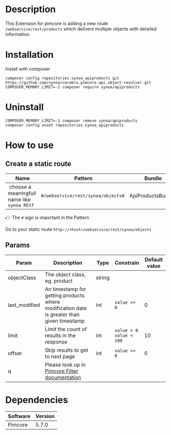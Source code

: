 # Description

This Extension for pimcore is adding a new route ```/webservice/rest/products``` which delivers multiple objects with detailed information.

# Installation

Install with composer

```
composer config repositories.synoa_apiproducts git https://github.com/synoa/cerebro.pimcore.api.object-resolver.git
COMPOSER_MEMORY_LIMIT=-1 composer require synoa/apiproducts
```

# Uninstall

```
COMPOSER_MEMORY_LIMIT=-1 composer remove synoa/apiproducts
composer config unset repositories.synoa_apiproducts
```

# How to use

## Create a static route

| Name | Pattern | Bundle | Controller | Action |
| --- | --- | --- | --- | --- |
| choose a meaningfull name like ```synoa REST``` | ```#/webservice/rest/synoa/objects#``` | ApiProductsBundle | Index | Index |

:point_right: The ```#``` sign is important in the Pattern

Go to your static route ```http://<host>/webservice/rest/synoa/objects```

## Params

| Param | Description | Type | Constrain | Default value |
| --- | --- | --- | --- | --- |
| objectClass | The object class, eg. product | string | | |
| last_modified | An timestamp for getting products where modification date is greater than given timestamp | int | <nobr>```value >= 0```</nobr> | 0 |
| limit | Limit the count of results in the response | int | <nobr>```value > 0```</nobr><br><nobr>```value < 100```</nobr>| 10 |
| offset | Skip results to get to next page | int | <nobr>```value >= 0```</nobr> | 0 |
| q | Please look up in [Pimcore Filter documentation](https://pimcore.com/docs/5.x/Development_Documentation/Web_Services/Query_Filters.html) |

# Dependencies

| Software | Version |
| --- | --- |
| Pimcore | 5.7.0 |
